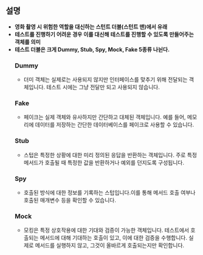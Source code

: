 ## 설명

- **영화 촬영 시 위험한 역할을 대신하는 스턴트 더블(스턴트 맨)에서 유래**
- **테스트를 진행하기 어려운 경우 이를 대신해 테스트를 진행할 수 있도록 만들어주는 객체를 의미**
- **테스트 더블은 크게 Dummy, Stub, Spy, Mock, Fake 5종류 나뉜다.**
  ### Dummy
  - 더미 객체는 실제로는 사용되지 않지만 인터페이스를 맞추기 위해 전달되는 객체입니다. 테스트 시에는 그냥 전달만 되고 사용되지 않습니다.
  ### Fake
  - 페이크는 실제 객체와 유사하지만 간단하고 대체된 객체입니다. 예를 들어, 메모리에 데이터를 저장하는 간단한 데이터베이스를 페이크로 사용할 수 있습니다.
  ### Stub
  - 스텁은 특정한 상황에 대한 미리 정의된 응답을 반환하는 객체입니다. 주로 특정 메서드가 호출될 때 특정한 값을 반환하거나 예외를 던지도록 구성됩니다.
  ### Spy
  - 호출된 방식에 대한 정보를 기록하는 스텁입니다.이를 통해 메서드 호출 여부나 호출된 매개변수 등을 확인할 수 있습니다.
  ### Mock
  - 모킹은 특정 상호작용에 대한 기대와 검증이 가능한 객체입니다. 테스트에서 호출되는 메서드에 대해 기대하는 호출이 있고, 이에 대한 검증을 수행합니다. 실제로 메서드를 실행하지 않고, 그것이 올바르게 호출되는지만 확인합니다.
